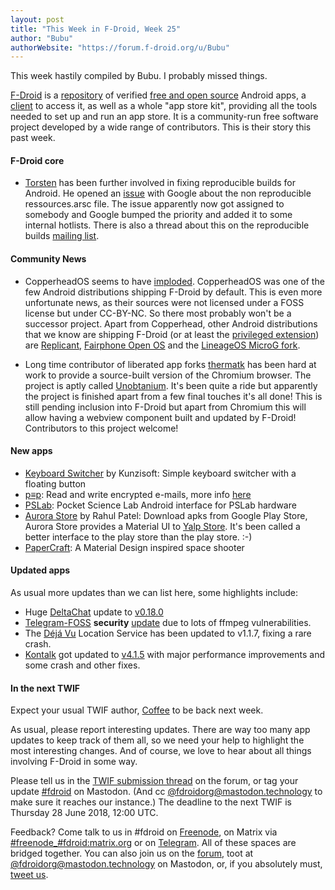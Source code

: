 ```yaml
---
layout: post
title: "This Week in F-Droid, Week 25"
author: "Bubu"
authorWebsite: "https://forum.f-droid.org/u/Bubu"
---
```


This week hastily compiled by Bubu. I probably missed things.

[F-Droid](https://f-droid.org/) is a [repository](https://f-droid.org/packages/) of verified [free and open source](https://en.wikipedia.org/wiki/Free_and_open-source_software) Android apps, a [client](https://f-droid.org/app/org.fdroid.fdroid) to access it, as well as a whole "app store kit", providing all the tools needed to set up and run an app store. It is a community-run free software project developed by a wide range of contributors. This is their story this past week.

#### F-Droid core

* [Torsten](https://gitlab.com/grote) has been further involved in fixing reproducible builds for Android. He opened an [issue](https://issuetracker.google.com/issues/110237303) with Google about the non reproducible ressources.arsc file. The issue apparently now got assigned to somebody and Google bumped the priority and added it to some internal hotlists. There is also a thread about this on the reproducible builds [mailing list](https://lists.reproducible-builds.org/pipermail/rb-general/2018-June/001027.html).

#### Community News

* CopperheadOS seems to have [imploded](https://www.reddit.com/r/CopperheadOS/comments/8qdnn3/goodbye/). CopperheadOS was one of the few Android distributions shipping F-Droid by default. This is even more unfortunate news, as their sources were not licensed under a FOSS license but under CC-BY-NC. So there most probably won't be a successor project. Apart from Copperhead, other Android distributions that we know are shipping F-Droid (or at least the [privileged extension](https://gitlab.com/fdroid/privileged-extension)) are [Replicant](https://redmine.replicant.us/projects/replicant/wiki/FDroid), [Fairphone Open OS](https://www.fairphone.com/en/2018/01/23/f-droid-auto-updates/) and the [LineageOS MicroG fork](https://lineage.microg.org/).

* Long time contributor of liberated app forks [thermatk](https://github.com/thermatk) has been hard at work to provide a source-built version of the Chromium browser. The project is aptly called [Unobtanium](https://gitlab.com/thermatk/Unobtainium). It's been quite a ride but apparently the project is finished apart from a few final touches it's all done! This is still pending inclusion into F-Droid but apart from Chromium this will allow having a webview component built and updated by F-Droid! Contributors to this project welcome!

#### New apps

* [Keyboard Switcher](https://f-droid.org/en/packages/com.kunzisoft.keyboard.switcher/) by Kunzisoft: Simple keyboard switcher with a floating button
* [p≡p](https://f-droid.org/en/packages/security.pEp/): Read and write encrypted e-mails, more info [here](https://pep.foundation/index.html)
* [PSLab](https://f-droid.org/en/packages/org.fossasia.pslab/): Pocket Science Lab Android interface for PSLab hardware
* [Aurora Store](https://f-droid.org/en/packages/com.dragons.aurora/) by Rahul Patel: Download apks from Google Play Store, Aurora Store provides a Material UI to [Yalp Store](https://f-droid.org/en/packages/com.github.yeriomin.yalpstore/). It's been called a better interface to the play store than the play store. :-)
* [PaperCraft](https://f-droid.org/en/packages/pro.rudloff.papercraft/): A Material Design inspired space shooter

#### Updated apps

As usual more updates than we can list here, some highlights include:

* Huge [DeltaChat](https://f-droid.org/en/packages/com.b44t.messenger/) update to [v0.18.0](https://github.com/deltachat/deltachat-android/blob/HEAD/CHANGELOG.md#delta-chat-changelog)
* [Telegram-FOSS](https://f-droid.org/packages/org.telegram.messenger/) **security** [update](https://github.com/Telegram-FOSS-Team/Telegram-FOSS/blob/master/Changelog.md) due to lots of ffmpeg vulnerabilities.
* The [Déjá Vu](https://f-droid.org/en/packages/org.fitchfamily.android.dejavu/) Location Service has been updated to v1.1.7, fixing a rare crash.
* [Kontalk](https://f-droid.org/en/packages/org.kontalk/) got updated to [v4.1.5](https://github.com/kontalk/androidclient/blob/HEAD/CHANGELOG.md) with major performance improvements and some crash and other fixes.


#### In the next TWIF

Expect your usual TWIF author, [Coffee](https://forum.f-droid.org/u/Coffee) to be back next week.

As usual, please report interesting updates. There are way too many app updates to keep track of them all, so we need your help to highlight the most interesting changes. And of course, we love to hear about all things involving F-Droid in some way.

Please tell us in the [TWIF submission thread](https://forum.f-droid.org/t/twif-submission-thread) on the forum, or tag your update [#fdroid](https://mastodon.technology/tags/fdroid) on Mastodon. (And cc [@fdroidorg@mastodon.technology](https://mastodon.technology/@fdroidorg) to make sure it reaches our instance.) The deadline to the next TWIF is Thursday 28 June 2018, 12:00 UTC.

Feedback? Come talk to us in #fdroid on [Freenode](https://freenode.net/), on Matrix via [#freenode_#fdroid:matrix.org](https://matrix.to/#/#freenode_#fdroid:matrix.org) or on [Telegram](https://t.me/joinchat/AlRQekvjWDTuQrCgMYSNVA). All of these spaces are bridged together. You can also join us on the [forum](https://forum.f-droid.org/), toot at [@fdroidorg@mastodon.technology](https://mastodon.technology/@fdroidorg) on Mastodon, or, if you absolutely must, [tweet us](https://twitter.com/fdroidorg).
